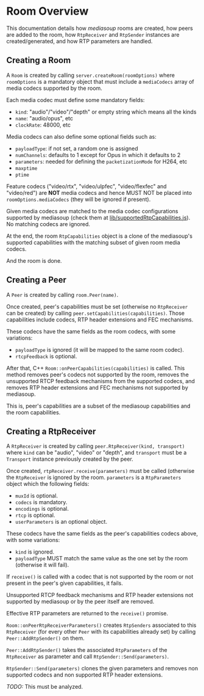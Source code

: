 # Room Overview

This documentation details how *mediasoup* rooms are created, how peers are added to the room, how `RtpReceiver` and `RtpSender` instances are created/generated, and how RTP parameters are handled.


## Creating a Room

A `Room` is created by calling `server.createRoom(roomOptions)` where `roomOptions` is a mandatory object that must include a `mediaCodecs` array of media codecs supported by the room.

Each media codec must define some mandatory fields:

* `kind`: "audio"/"video"/"depth" or empty string which means all the kinds
* `name`: "audio/opus", etc
* `clockRate`: 48000, etc

Media codecs can also define some optional fields such as:

* `payloadType`: if not set, a random one is assigned
* `numChannels`: defaults to 1 except for Opus in which it defaults to 2
* `parameters`: needed for defining the `packetizationMode` for H264, etc
* `maxptime`
* `ptime`

Feature codecs ("video/rtx", "video/ulpfec", "video/flexfec" and "video/red") are **NOT** media codecs and hence MUST NOT be placed into `roomOptions.mediaCodecs` (they will be ignored if present).

Given media codecs are matched to the media codec configurations supported by mediasoup (check them at [lib/supportedRtpCapabilities.js](../lib/supportedRtpCapabilities.js)). No matching codecs are ignored.

At the end, the room `RtpCapabilities` object is a clone of the mediasoup's supported capabilities with the matching subset of given room media codecs.

And the room is done.


## Creating a Peer

A `Peer` is created by calling `room.Peer(name)`.

Once created, peer's capabilities must be set (otherwise no `RtpReceiver` can be created) by calling `peer.setCapabilities(capabilities)`. Those capabilities include codecs, RTP header extensions and FEC mechanisms.

These codecs have the same fields as the room codecs, with some variations:

* `payloadType` is ignored (it will be mapped to the same room codec).
* `rtcpFeedback` is optional.

After that, C++ `Room::onPeerCapabilities(capabilities)` is called. This method removes peer's codecs not supported by the room, removes the unsupported RTCP feedback mechanisms from the supported codecs, and removes RTP header extensions and FEC mechanisms not supported by mediasoup.

This is, peer's capabilities are a subset of the mediasoup capabilities and the room capabilities.


## Creating a RtpReceiver

A `RtpReceiver` is created by calling `peer.RtpReceiver(kind, transport)` where `kind` can be "audio", "video" or "depth", and `transport` must be a `Transport` instance previously created by the peer.

Once created, `rtpReceiver.receive(parameters)` must be called (otherwise the `RtpReceiver` is ignored by the room. `parameters` is a `RtpParameters` object which the following fields:

* `muxId` is optional.
* `codecs` is mandatory.
* `encodings` is optional.
* `rtcp` is optional.
* `userParameters` is an optional object.

These codecs have the same fields as the peer's capabilities codecs above, with some variations:

* `kind` is ignored.
* `payloadType` MUST match the same value as the one set by the room (otherwise it will fail).

If `receive()` is called with a codec that is not supported by the room or not present in the peer's given capabilities, it fails.

Unsupported RTCP feedback mechanisms and RTP header extensions not supported by mediasoup or by the peer itself are removed.

Effective RTP parameters are returned to the `receive()` promise.

`Room::onPeerRtpReceiverParameters()` creates `RtpSenders` associated to this `RtpReceiver` (for every other `Peer` with its capabilities already set) by calling `Peer::AddRtpSender()` on them.

`Peer::AddRtpSender()` takes the associated `RtpParameters` of the `RtpReceiver` as parameter and call `RtpSender::Send(parameters)`.

`RtpSender::Send(parameters)` clones the given parameters and removes non supported codecs and non supported RTP header extensions.

*TODO:* This must be analyzed.
